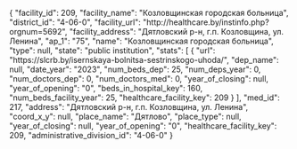 {
    "facility_id": 209,
    "facility_name": "Козловщинская городская больница",
    "district_id": "4-06-0",
    "facility_url": "http:\/\/healthcare.by\/instinfo.php?orgnum=5692",
    "facility_address": "Дятловский р-н, г.п. Козловщина, ул. Ленина",
    "ap_1": "75",
    "name": "Козловщинская городская больница",
    "type": null,
    "state": "public institution",
    "stats": [
        {
            "url": "https:\/\/slcrb.by\/isernskaya-bolnitsa-sestrinskogo-uhoda\/",
            "dep_name": null,
            "date_year": "2023",
            "num_beds_dep": 25,
            "num_deps_year": 0,
            "num_doctors_dep": 0,
            "num_doctors_med": 0,
            "year_of_closing": null,
            "year_of_opening": "0",
            "beds_in_hospital_key": 160,
            "num_beds_facility_year": 25,
            "healthcare_facility_key": 209
        }
    ],
    "med_id": 217,
    "address": "Дятловский р-н, г.п. Козловщина, ул. Ленина",
    "coord_x_y": null,
    "place_name": "Дятлово",
    "place_type": null,
    "year_of_closing": null,
    "year_of_opening": "0",
    "healthcare_facility_key": 209,
    "administrative_division_id": "4-06-0"
}